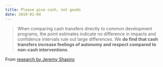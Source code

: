 ```yaml
---
title: Please give cash, not goods
date: 2019-01-04
---
```


<!--kg-card-begin: html-->
<blockquote><p>
  When comparing cash transfers directly to common development programs, the point estimates indicate no difference in impacts and confidence intervals rule out large differences. We <strong>do find that cash transfers increase feelings of autonomy and respect compared to non-cash interventions</strong>.
</p></blockquote>
<p>From <a href="https://doi.org/10.1016/j.worlddev.2018.10.010">research by Jeremy Shapiro</a></p>
<!--kg-card-end: html-->